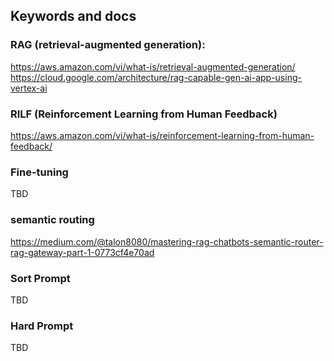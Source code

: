 ## Keywords and docs

### RAG (retrieval-augmented generation):

https://aws.amazon.com/vi/what-is/retrieval-augmented-generation/
https://cloud.google.com/architecture/rag-capable-gen-ai-app-using-vertex-ai

### RILF (Reinforcement Learning from Human Feedback)

https://aws.amazon.com/vi/what-is/reinforcement-learning-from-human-feedback/

### Fine-tuning

TBD

### semantic routing

https://medium.com/@talon8080/mastering-rag-chatbots-semantic-router-rag-gateway-part-1-0773cf4e70ad

### Sort Prompt

TBD

### Hard Prompt

TBD
